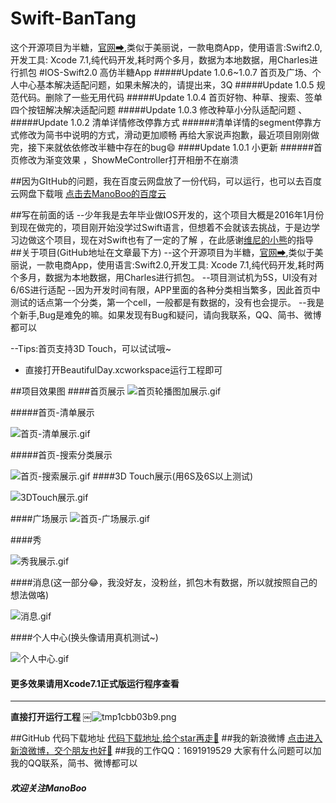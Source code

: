 # Swift-BanTang
这个开源项目为半糖，[官网➡](http://www.ibantang.com),类似于美丽说，一款电商App，使用语言:Swift2.0,开发工具: Xcode 7.1,纯代码开发,耗时两个多月，数据为本地数据，用Charles进行抓包
#IOS-Swift2.0 高仿半糖App
#####Update 1.0.6~1.0.7 首页及广场、个人中心基本解决适配问题，如果未解决的，请提出来，3Q 
#####Update 1.0.5 规范代码。删除了一些无用代码 
#####Update 1.0.4 首页好物、种草、搜索、签单四个按钮解决解决适配问题 
#####Update 1.0.3 修改种草小分队适配问题 、
#####Update 1.0.2 清单详情修改停靠方式 
######清单详情的segment停靠方式修改为简书中说明的方式，滑动更加顺畅
再给大家说声抱歉，最近项目刚刚做完，接下来就依依修改半糖中存在的bug😄
####Update 1.0.1 小更新
######首页修改为渐变效果 ，ShowMeController打开相册不在崩溃

##因为GItHub的问题，我在百度云网盘放了一份代码，可以运行，也可以去百度云网盘下载哦
[点击去ManoBoo的百度云](http://pan.baidu.com/s/1boio8Tx)

##写在前面的话
--少年我是去年毕业做IOS开发的，这个项目大概是2016年1月份到现在做完的，项目刚开始没学过Swift语言，但想着不会就该去挑战，于是边学习边做这个项目，现在对Swift也有了一定的了解
，在此感谢[维尼的小熊](http://www.jianshu.com/users/5fe7513c7a57/latest_articles)的指导
##关于项目(GitHub地址在文章最下方)
--这个开源项目为半糖，[官网➡](http://www.ibantang.com),类似于美丽说，一款电商App，使用语言:Swift2.0,开发工具: Xcode 7.1,纯代码开发,耗时两个多月，数据为本地数据，用Charles进行抓包。
--项目测试机为5S，UI没有对6/6S进行适配
--因为开发时间有限，APP里面的各种分类相当繁多，因此首页中测试的话点第一个分类，第一个cell，一般都是有数据的，没有也会提示。
--我是个新手,Bug是难免的嘛。如果发现有Bug和疑问，请向我联系，QQ、简书、微博都可以

--Tips:首页支持3D Touch，可以试试哦~

- 直接打开BeautifulDay.xcworkspace运行工程即可

##项目效果图
####首页展示
![首页轮播图加展示.gif](http://upload-images.jianshu.io/upload_images/1299512-f59c8f1a63af8958.gif?imageMogr2/auto-orient/strip)

#####首页-清单展示

![首页-清单展示.gif](http://upload-images.jianshu.io/upload_images/1299512-bafce461cd2e285b.gif?imageMogr2/auto-orient/strip)

#####首页-搜索分类展示

![首页-搜索展示.gif](http://upload-images.jianshu.io/upload_images/1299512-0d90d236d859233e.gif?imageMogr2/auto-orient/strip)
####3D Touch展示(用6S及6S以上测试)

![3DTouch展示.gif](http://upload-images.jianshu.io/upload_images/1299512-3c0e3ba29e9f00d8.gif?imageMogr2/auto-orient/strip)

####广场展示
![首页-广场展示.gif](http://upload-images.jianshu.io/upload_images/1299512-033b26149abfad1d.gif?imageMogr2/auto-orient/strip)

####秀

![秀我展示.gif](http://upload-images.jianshu.io/upload_images/1299512-626bdc9943daf60d.gif?imageMogr2/auto-orient/strip)

####消息(这一部分😂，我没好友，没粉丝，抓包木有数据，所以就按照自己的想法做咯)

![消息.gif](http://upload-images.jianshu.io/upload_images/1299512-6dca6a94de88f6ff.gif?imageMogr2/auto-orient/strip)

####个人中心(换头像请用真机测试~)


![个人中心.gif](http://upload-images.jianshu.io/upload_images/1299512-1295962d038abd25.gif?imageMogr2/auto-orient/strip)

#### **更多效果请用Xcode7.1正式版运行程序查看**
****
**直接打开运行工程**
￼![tmp1cbb03b9.png](http://upload-images.jianshu.io/upload_images/1299512-d0b3d3c1fcd7ed7a.png?imageMogr2/auto-orient/strip%7CimageView2/2/w/1240)

##GitHub 代码下载地址
[代码下载地址,给个star再走🙏](https://github.com/jiachenmu/Swift-BanTang.git)
##我的新浪微博
[点击进入新浪微博，交个朋友也好🙉](http://weibo.com/u/3484140182
)
##我的工作QQ：1691919529
大家有什么问题可以加我的QQ联系，简书、微博都可以


##### 欢迎关注ManoBoo

